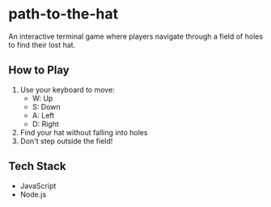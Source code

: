 # path-to-the-hat

An interactive terminal game where players navigate through a field of holes to find their lost hat.

## How to Play

1. Use your keyboard to move:
   - W: Up
   - S: Down
   - A: Left
   - D: Right
2. Find your hat without falling into holes
3. Don't step outside the field!

## Tech Stack

- JavaScript
- Node.js
